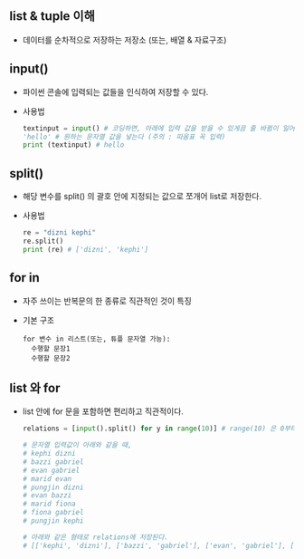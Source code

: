 ## list & tuple 이해
- 데이터를 순차적으로 저장하는 저장소 (또는, 배열 & 자료구조)

## input()
- 파이썬 콘솔에 입력되는 값들을 인식하여 저장할 수 있다.
- 사용법

  ``` python
  textinput = input() # 코딩하면, 아래에 입력 값을 받을 수 있게끔 줄 바뀜이 일어난다.
  'hello' # 원하는 문자열 값을 넣는다 (주의 : 따옴표 꼭 입력)
  print (textinput) # hello
  ```

## split()
- 해당 변수를 split() 의 괄호 안에 지정되는 값으로 쪼개어 list로 저장한다.
- 사용법

  ``` python
  re = "dizni kephi"
  re.split()
  print (re) # ['dizni', 'kephi']
  ```

## for in
- 자주 쓰이는 반복문의 한 종류로 직관적인 것이 특징
- 기본 구조

  ```
  for 변수 in 리스트(또는, 튜플 문자열 가능):
    수행할 문장1
    수행할 문장2
  ```

## list 와 for
- list 안에 for 문을 포함하면 편리하고 직관적이다.

  ``` python
  relations = [input().split() for y in range(10)] # range(10) 은 0부터 10 미만의 숫자인 [0, 1, 2, 3, 4, 5, 6, 7, 8, 9] 를 포함하는 list 를 반환한다.

  # 문자열 입력값이 아래와 같을 때,
  # kephi dizni
  # bazzi gabriel
  # evan gabriel
  # marid evan
  # pungjin dizni
  # evan bazzi
  # marid fiona
  # fiona gabriel
  # pungjin kephi

  # 아래와 같은 형태로 relations에 저장된다.
  # [['kephi', 'dizni'], ['bazzi', 'gabriel'], ['evan', 'gabriel'], ['marid', 'evan'], ['pungjin', 'dizni'], ['evan', 'bazzi'], ['marid', 'fiona'], ['fiona', 'gabriel'], ['pungjin', 'kephi']]
  ```
